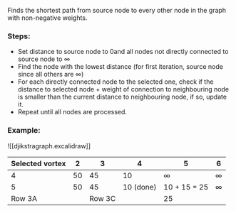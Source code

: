 Finds the shortest path from source node to every other node in the graph with non-negative weights.
### Steps:
- Set distance to source node to 0and all nodes not directly connected to source node to $\infty$
- Find the node with the lowest distance (for first iteration, source node since all others are $\infty$)
- For each directly connected node to the selected one, check if the distance to selected node + weight of connection to neighbouring node is smaller than the current distance to neighbouring node, if so, update it.
- Repeat until all nodes are processed.

### Example:
![[djikstragraph.excalidraw]]

| Selected vortex | 2   | 3      | 4         | 5            | 6        |
| --------------- | --- | ------ | --------- | ------------ | -------- |
| 4               | 50  | 45     | 10        | $\infty$     | $\infty$ |
| 5               | 50  | 45     | 10 (done) | 10 + 15 = 25 | $\infty$ |
| Row 3A          |     | Row 3C |           | 25           |          |
